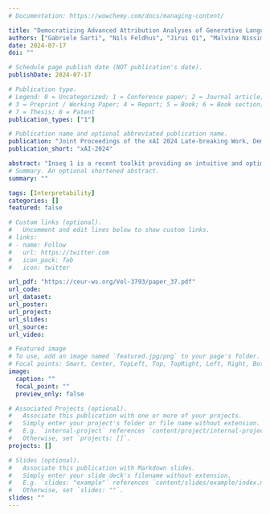 ```yaml
---
# Documentation: https://wowchemy.com/docs/managing-content/

title: "Democratizing Advanced Attribution Analyses of Generative Language Models with the Inseq Toolkit"
authors: ["Gabriele Sarti", "Nils Feldhus", "Jirui Qi", "Malvina Nissim", "Arianna Bisazza"]
date: 2024-07-17
doi: ""

# Schedule page publish date (NOT publication's date).
publishDate: 2024-07-17

# Publication type.
# Legend: 0 = Uncategorized; 1 = Conference paper; 2 = Journal article;
# 3 = Preprint / Working Paper; 4 = Report; 5 = Book; 6 = Book section;
# 7 = Thesis; 8 = Patent
publication_types: ["1"]

# Publication name and optional abbreviated publication name.
publication: "Joint Proceedings of the xAI 2024 Late-breaking Work, Demos and Doctoral Consortium co-located with the 2nd World Conference on eXplainable Artificial Intelligence (xAI 2024)"
publication_short: "xAI-2024"

abstract: "Inseq 1 is a recent toolkit providing an intuitive and optimized interface to conduct feature attribution analyses of generative language models. In this work, we present the latest improvements to the library, including efforts to simplify the attribution of large language models on consumer hardware, additional attribution approaches, and a new client command to detect and attribute context usage in language model generations. We showcase an online demo using Inseq as an attribution backbone for context reliance analysis, and we highlight interesting contextual patterns in language model generations. Ultimately, this release furthers Inseq’s mission of centralizing good interpretability practices and enabling fair and reproducible model evaluations."
# Summary. An optional shortened abstract.
summary: ""

tags: [Interpretability]
categories: []
featured: false

# Custom links (optional).
#   Uncomment and edit lines below to show custom links.
# links:
# - name: Follow
#   url: https://twitter.com
#   icon_pack: fab
#   icon: twitter

url_pdf: "https://ceur-ws.org/Vol-3793/paper_37.pdf"
url_code: 
url_dataset:
url_poster:
url_project:
url_slides:
url_source:
url_video:

# Featured image
# To use, add an image named `featured.jpg/png` to your page's folder. 
# Focal points: Smart, Center, TopLeft, Top, TopRight, Left, Right, BottomLeft, Bottom, BottomRight.
image:
  caption: ""
  focal_point: ""
  preview_only: false

# Associated Projects (optional).
#   Associate this publication with one or more of your projects.
#   Simply enter your project's folder or file name without extension.
#   E.g. `internal-project` references `content/project/internal-project/index.md`.
#   Otherwise, set `projects: []`.
projects: []

# Slides (optional).
#   Associate this publication with Markdown slides.
#   Simply enter your slide deck's filename without extension.
#   E.g. `slides: "example"` references `content/slides/example/index.md`.
#   Otherwise, set `slides: ""`.
slides: ""
---
```

